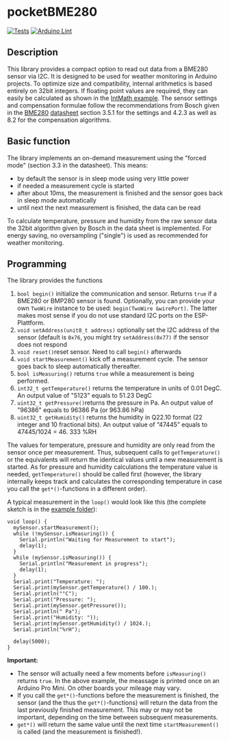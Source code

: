 # pocketBME280

[![Tests](https://github.com/angrest/pocketBME280/actions/workflows/compileSketchesMatrix.yml/badge.svg)](https://github.com/angrest/pocketBME280/actions/workflows/compileSketchesMatrix.yml)
[![Arduino Lint](https://github.com/angrest/pocketBME280/actions/workflows/Arduino%20Lint.yml/badge.svg)](https://github.com/angrest/pocketBME280/actions/workflows/Arduino%20Lint.yml)

## Description
This library provides a compact option to read out data from a BME280 sensor via I2C. It is designed to be used for weather monitoring in Arduino projects. To optimize size and compatibility, internal arithmetics is based entirely on 32bit integers. If floating point values are required, they can easily be calculated as shown in the [IntMath example](examples/IntMath/IntMath.ino).
The sensor settings and compensation formulae follow the recommendations from Bosch given in the [BME280](https://www.bosch-sensortec.com/products/environmental-sensors/humidity-sensors-bme280/) [datasheet](https://www.bosch-sensortec.com/media/boschsensortec/downloads/datasheets/bst-bme280-ds002.pdf) section 3.5.1 for the settings and 4.2.3 as well as 8.2 for the compensation algorithms. 

## Basic function
The library implements an on-demand measurement using the "forced mode" (section 3.3 in the datasheet). This means:

- by default the sensor is in sleep mode using very little power
- if needed a measurement cycle is started
- after about 10ms, the measurement is finished and the sensor goes back in sleep mode automatically
- until next the next measurement is finished, the data can be read

To calculate temperature, pressure and humidity from the raw sensor data the 32bit algorithm given by Bosch in the data sheet is implemented. For energy saving, no oversampling ("single") is used as recommended for weather monitoring.

## Programming
The library provides the functions
1. `bool begin()` initialize the communication and sensor. Returns `true` if a BME280 or BMP280 sensor is found. Optionally, you can provide your own `TwoWire` instance to be used: `begin(TwoWire &wirePort)`. The latter makes most sense if you do not use standard I2C ports on the ESP-Plattform. 
2. `void setAddress(unit8_t address)` optionally set the I2C address of the sensor (default is `0x76`, you might try `setAddress(0x77)` if the sensor does not respond
3. `void reset()`reset sensor. Need to call `begin()` afterwards
4. `void startMeasurement()` kick off a measurement cycle. The sensor goes back to sleep automatically thereafter.
5. `bool isMeasuring()` returns `true` while a measurement is being performed.
6. `int32_t getTemperature()` returns the temperature in units of 0.01 DegC. An output value of "5123" equals to 51.23 DegC
7. `uint32_t getPressure()`returns the pressure in Pa. An output value of "96386" equals to 96386 Pa (or 963.86 hPa)
8. `uint32_t getHumidity()` returns the humidity in Q22.10 format (22 integer and 10 fractional bits). An output value of “47445” equals to 47445/1024 = 46. 333 %RH

The values for temperature, pressure and humidity are only read from the sensor once per measurement. Thus, subsequent calls to `getTemperature()` or the equivalents will return the identical values until a new measurement is started. As for pressure and humidity calculations the temperature value is needed, `getTemperature()` should be called first (however, the library internally keeps track and calculates the corresponding temperature in case you call the `get*()`-functions in a different order).

A typical measurement in the `loop()` would look like this (the complete sketch is in the [example folder](examples/Simple/Simple.ino)):
```
void loop() {
  mySensor.startMeasurement();
  while (!mySensor.isMeasuring()) {
    Serial.println("Waiting for Measurement to start");
    delay(1);
  }
  while (mySensor.isMeasuring()) {
    Serial.println("Measurement in progress");
    delay(1);
  }
  Serial.print("Temperature: ");
  Serial.print(mySensor.getTemperature() / 100.);
  Serial.println("°C");
  Serial.print("Pressure: ");
  Serial.print(mySensor.getPressure());
  Serial.println(" Pa");
  Serial.print("Humidity: "));
  Serial.print(mySensor.getHumidity() / 1024.);
  Serial.println("%rH");

  delay(5000);
}
```

**Important:** 
- The sensor will actually need a few moments before `isMeasuring()` returns `true`. In the above example, the meassage is printed once on an Arduino Pro Mini. On other boards your mileage may vary.
- If you call the `get*()`-functions before the measurement is finished, the sensor (and the thus the `get*()`-functions) will return the data from the last previously finished measurement. This may or may not be important, depending on the time between subsequent measurements.
- `get*()` will return the same value until the next time `startMeasurement()` is called (and the measurement is finished!).
